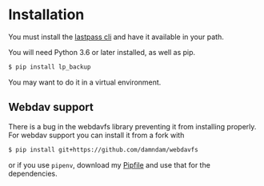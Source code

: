 # Installation

You must install the [lastpass cli](https://github.com/lastpass/lastpass-cli) and have it available in your path.


You will need Python 3.6 or later installed, as well as pip.

```bash
$ pip install lp_backup
```

You may want to do it in a virtual environment.

## Webdav support

There is a bug in the webdavfs library preventing it from installing properly.
For webdav support you can install it from a fork with
```bash
$ pip install git+https://github.com/damndam/webdavfs
```

or if you use ``pipenv``, download my [Pipfile](https://github.com/rickh94/lp_backup/blob/master/Pipfile)
 and use that for the dependencies.